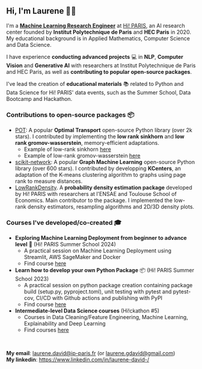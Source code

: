 ## Hi, I'm Laurene 👋👩

<!--
**laudavid/laudavid** is a ✨ _special_ ✨ repository because its `README.md` (this file) appears on your GitHub profile.

Here are some ideas to get you started:

- 🔭 I’m currently working on ...
- 🌱 I’m currently learning ...
- 👯 I’m looking to collaborate on ...
- 🤔 I’m looking for help with ...
- 💬 Ask me about ...
- 📫 How to reach me: ...
- 😄 Pronouns: ...
- ⚡ Fun fact: ...
-->

I'm a <b><u>Machine Learning Research Engineer</u></b> at [Hi! PARIS](https://www.hi-paris.fr/), an AI research center founded by **Institut Polytechnique de Paris** and **HEC Paris** in 2020. My educational background is in Applied Mathematics, Computer Science and Data Science.

I have experience **conducting advanced projects** 💻 in **NLP**, **Computer Vision** and **Generative AI** with researchers at Institut Polytechnique de Paris and HEC Paris, as well as **contributing to popular open-source packages**. <br>

I've lead the creation of **educational materials** 📚 related to Python and Data Science for Hi! PARIS' data events, such as the Summer School, Data Bootcamp and Hackathon. 


### Contributions to open-source packages 📦
- [POT](https://github.com/PythonOT/POT): A popular **Optimal Transport** open-source Python library (over 2k stars). I contributed by implementing the **low rank sinkhorn** and **low rank gromov-wasserstein**, memory-efficient adaptations.
  - Example of low-rank sinkhorn [here](https://pythonot.github.io/auto_examples/others/plot_lowrank_sinkhorn.html#sphx-glr-auto-examples-others-plot-lowrank-sinkhorn-py)
  - Example of low-rank gromov-wasserstein [here](https://pythonot.github.io/auto_examples/others/plot_lowrank_GW.html#sphx-glr-auto-examples-others-plot-lowrank-gw-py)
- [scikit-network](https://github.com/sknetwork-team/scikit-network): A popular **Graph Machine Learning** open-source Python library (over 600 stars). I contributed by developping **KCenters**, an adaptation of the K-means clustering algorithm to graphs using page rank to measure distances.
- [LowRankDensity](https://github.com/hi-paris/Lowrankdensity). A **probability density estimation package** developed by Hi! PARIS with researchers at l'ENSAE and Toulouse School of Economics. Main contributor to the package. I implemented the low-rank density estimators, resampling algorithms and 2D/3D density plots.


### Courses I've developed/co-created 🎓
- **Exploring Machine Learning Deployment from beginner to advance level** 🚀 (Hi! PARIS Summer School 2024)
  - A practical session on Machine Learning Deployment using Streamlit, AWS SageMaker and Docker 
  - Find course [here](https://github.com/laudavid/ss2024_deploy_app)
- **Learn how to develop your own Python Package** 📦 (Hi! PARIS Summer School 2023)
  - A practical session on python package creation containing package build (setup.py, pyproject.toml), unit testing with pytest and pytest-cov, CI/CD with Github actions and publishing with PyPI
  - Find course [here](https://github.com/laudavid/Summer_School_Package)
- **Intermediate-level Data Science courses** (Hi!ckathon #5)
  - Courses in Data Cleaning/Feature Engineering, Machine Learning, Explainability and Deep Learning
  - Find courses [here](https://github.com/hi-paris/Hickathon5)
 
<br>
 
**My email**: laurene.david@ip-paris.fr (or laurene.gdavid@gmail.com) <br>
**My linkedin**: https://www.linkedin.com/in/laurene-david-/
